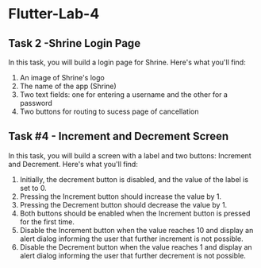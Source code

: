 # Flutter-Lab-4


## Task 2  -Shrine Login Page
In this task, you will build a login page for Shrine. Here's what you'll find:
1. An image of Shrine's logo
2. The name of the app (Shrine)
3. Two text fields: one for entering a username and the other for a password
4. Two buttons for routing to sucess page of cancellation 



## Task #4 - Increment and Decrement Screen
In this task, you will build a  screen with a label and two buttons: Increment and Decrement. Here's what you'll find:
1. Initially, the decrement button is disabled, and the value of the label is set to 0.
2. Pressing the Increment button should increase the value by 1.
3. Pressing the Decrement button should decrease the value by 1.
4. Both buttons should be enabled when the Increment button is pressed for the first time.
5. Disable the Increment button when the value reaches 10 and display an alert dialog informing the user that further increment is not possible.
6. Disable the Decrement button when the value reaches 1 and display an alert dialog informing the user that further decrement is not possible.
 
